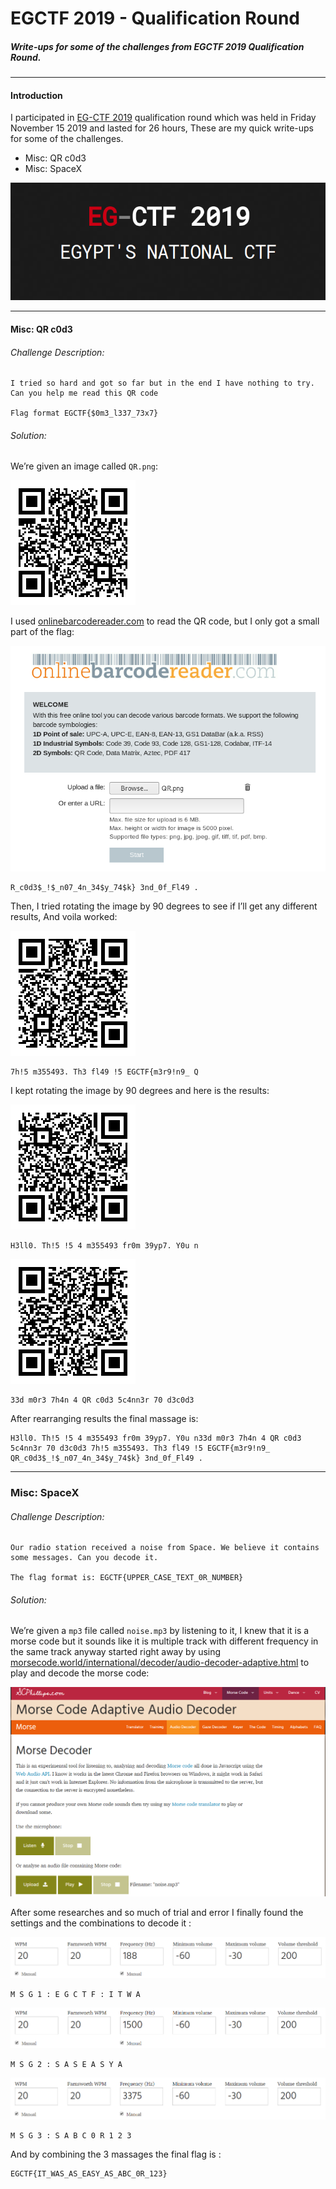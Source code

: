 # EGCTF 2019 - Qualification Round

##### Write-ups for some of the challenges from EGCTF 2019 Qualification Round.

---

#### Introduction

 I participated in [EG-CTF 2019](https://ctf2019.egcert.eg/) qualification round which was held in Friday November 15 2019 and lasted for 26 hours, These are my quick write-ups for some of the challenges. 

- Misc: QR c0d3
- Misc: SpaceX

![](https://github.com/XxsenchixX/EGCTF-2019-Qualification-Round/blob/master/IMGs/header.png?raw=true)

---

#### Misc: QR c0d3

###### Challenge Description:

```
I tried so hard and got so far but in the end I have nothing to try. Can you help me read this QR code

Flag format EGCTF{$0m3_l337_73x7}
```

###### Solution:

 We’re given an image called `QR.png`: 

![](https://github.com/XxsenchixX/EGCTF-2019-Qualification-Round/blob/master/IMGs/QR.png?raw=true)

I used [onlinebarcodereader.com](https://www.onlinebarcodereader.com/) to read the QR code, but I only got a small part of the flag:

![](https://github.com/XxsenchixX/EGCTF-2019-Qualification-Round/blob/master/IMGs/scanner.png?raw=true)

```
R_c0d3$_!$_n07_4n_34$y_74$k} 3nd_0f_Fl49 .
```

Then, I tried rotating the image by 90 degrees to see if I’ll get any different results, And voila worked:

![](https://github.com/XxsenchixX/EGCTF-2019-Qualification-Round/blob/master/IMGs/QR2.png?raw=true)

```
7h!5 m355493. Th3 fl49 !5 EGCTF{m3r9!n9_ Q
```



I kept rotating the image by 90 degrees and here is the results:

![](https://github.com/XxsenchixX/EGCTF-2019-Qualification-Round/blob/master/IMGs/QR3.png?raw=true)

```
H3ll0. Th!5 !5 4 m355493 fr0m 39yp7. Y0u n
```



![](https://github.com/XxsenchixX/EGCTF-2019-Qualification-Round/blob/master/IMGs/QR4.png?raw=true)

```
33d m0r3 7h4n 4 QR c0d3 5c4nn3r 70 d3c0d3
```



After rearranging results the final massage is:

```
H3ll0. Th!5 !5 4 m355493 fr0m 39yp7. Y0u n33d m0r3 7h4n 4 QR c0d3 5c4nn3r 70 d3c0d3 7h!5 m355493. Th3 fl49 !5 EGCTF{m3r9!n9_ QR_c0d3$_!$_n07_4n_34$y_74$k} 3nd_0f_Fl49 .
```





---





### Misc: SpaceX

###### Challenge Description:

```
Our radio station received a noise from Space. We believe it contains some messages. Can you decode it.

The flag format is: EGCTF{UPPER_CASE_TEXT_0R_NUMBER}
```

###### Solution: 

 We’re given a `mp3` file called `noise.mp3` by listening to it, I knew that it is a morse code but it sounds like it is multiple track with different frequency in the same track anyway started right away by using [morsecode.world/international/decoder/audio-decoder-adaptive.html](https://morsecode.world/international/decoder/audio-decoder-adaptive.html) to play and decode the morse code:

![](https://github.com/XxsenchixX/EGCTF-2019-Qualification-Round/blob/master/IMGs/decoder.png?raw=true)



After some researches and so much of trial and error I finally found the settings and the combinations to decode it :

![](https://github.com/XxsenchixX/EGCTF-2019-Qualification-Round/blob/master/IMGs/settings1.png?raw=true)

```
M S G 1 : E G C T F : I T W A
```



![](https://github.com/XxsenchixX/EGCTF-2019-Qualification-Round/blob/master/IMGs/settings2.png?raw=true)

```
M S G 2 : S A S E A S Y A
```



![](https://github.com/XxsenchixX/EGCTF-2019-Qualification-Round/blob/master/IMGs/settings3.png?raw=true)

```
M S G 3 : S A B C 0 R 1 2 3
```



And by combining the 3 massages the final flag is :

```
EGCTF{IT_WAS_AS_EASY_AS_ABC_0R_123}
```

